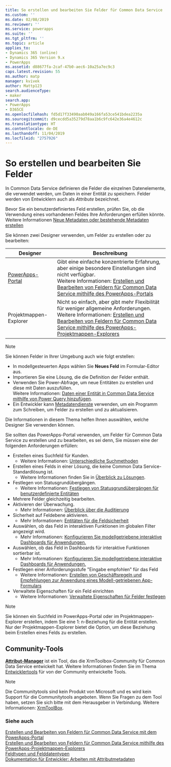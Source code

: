 ```yaml
---
title: So erstellen und bearbeiten Sie Felder für Common Data Service | MicrosoftDocs
ms.custom: ''
ms.date: 02/08/2019
ms.reviewer: ''
ms.service: powerapps
ms.suite: ''
ms.tgt_pltfrm: ''
ms.topic: article
applies_to:
- Dynamics 365 (online)
- Dynamics 365 Version 9.x
- PowerApps
ms.assetid: d88677fa-2caf-47b0-aec6-10a25a7ec9c3
caps.latest.revision: 55
ms.author: matp
manager: kvivek
author: Mattp123
search.audienceType:
- maker
search.app:
- PowerApps
- D365CE
ms.openlocfilehash: fd5d17f33490aab049a166fa53ce541bdea2235a
ms.sourcegitcommit: d9cecdd5a35279d78aa1b6c9fc642e36a4e4612c
ms.translationtype: HT
ms.contentlocale: de-DE
ms.lasthandoff: 11/04/2019
ms.locfileid: "2757926"
---
```

# <a name="how-to-create-and-edit-fields"></a>So erstellen und bearbeiten Sie Felder

In Common Data Service definieren die Felder die einzelnen Datenelemente, die verwendet werden, um Daten in einer Entität zu speichern. Felder werden von Entwicklern auch als *Attribute* bezeichnet. 
  
Bevor Sie ein benutzerdefiniertes Feld erstellen, prüfen Sie, ob die Verwendung eines vorhandenen Feldes Ihre Anforderungen erfüllen könnte. Weitere Informationen [Neue Metadaten oder bestehende Metadaten erstellen](create-edit-metadata.md#create-new-metadata-or-use-existing-metadata)

Sie können zwei Designer verwenden, um Felder zu erstellen oder zu bearbeiten:

|Designer| Beschreibung|
|--|--|
|[PowerApps-Portal](https://make.powerapps.com/?utm_source=padocs&utm_medium=linkinadoc&utm_campaign=referralsfromdoc)|Gibt eine einfache konzentrierte Erfahrung, aber einige besondere Einstellungen sind nicht verfügbar.<br />Weitere Informationen: [Erstellen und Bearbeiten von Feldern für Common Data Service mithilfe des PowerApps-Portals](create-edit-field-portal.md)|
|Projektmappen-Explorer|Nicht so einfach, aber gibt mehr Flexibilität für weniger allgemeine Anforderungen.<br />Weitere Informationen: [Erstellen und Bearbeiten von Feldern für Common Data Service mithilfe des PowerApps-Projektmappen-Explorers](create-edit-field-solution-explorer.md) |

> [!NOTE]
> Sie können Felder in Ihrer Umgebung auch wie folgt erstellen:
> - In modellgesteuerten Apps wählen Sie **Neues Feld** im Formular-Editor aus.
> - Importieren Sie eine Lösung, die die Definition der Felder enthält.
> - Verwenden Sie Power-Abfrage, um neue Entitäten zu erstellen und diese mit Daten auszufüllen.<br />Weitere Informationen: [Daten einer Entität in Common Data Service mithilfe von Power Query hinzufügen](/powerapps/maker/common-data-service/data-platform-cds-newentity-pq).
> - Ein Entwickler kann [Metadatendienste](/powerapps/developer/common-data-service/use-web-services#metadata-services) verwenden, um ein Programm zum Schreiben, um Felder zu erstellen und zu aktualisieren.

Die Informationen in diesem Thema helfen Ihnen auswählen, welche Designer Sie verwenden können. 

Sie sollten das PowerApps-Portal verwenden, um Felder für Common Data Service zu erstellen und zu bearbeiten, es sei denn, Sie müssen eine der folgenden Anforderungen erfüllen:

- Erstellen eines Suchfeld für Kunden. 
   - Weitere Informationen: [Unterschiedliche Suchmethoden](types-of-fields.md#different-types-of-lookups)
- Erstellen eines Felds in einer Lösung, die keine Common Data Service-Standardlösung ist. 
   - Weitere Informationen finden Sie in [Überblick zu Lösungen](solutions-overview.md).
- Festlegen von Statusgrundübergängen. 
   - Weitere Informationen: [Festlegen von Statusgrundübergängen für benutzerdefinierte Entitäten](define-status-reason-transitions.md)
- Mehrere Felder gleichzeitig bearbeiten.
- Aktivieren der Überwachung. 
   - Mehr Informationen: [Überblick über die Auditierung](../../developer/common-data-service/auditing-overview.md)
- Sicherheit auf Feldebene aktivieren. 
   - Mehr Informationen: [Entitäten für die Feldsicherheit](../../developer/common-data-service/field-security-entities.md)
- Auswählen, ob das Feld in interaktiven Funktionen im globalen Filter angezeigt wird. 
   - Mehr Informationen: [Konfigurieren Sie modellgetriebene interaktive Dashboards für Anwendungen.](../model-driven-apps/configure-interactive-experience-dashboards.md)
- Auswählen, ob das Feld in Dashboards für interaktive Funktionen sortierbar ist. 
   - Mehr Informationen: [Konfigurieren Sie modellgetriebene interaktive Dashboards für Anwendungen.](../model-driven-apps/configure-interactive-experience-dashboards.md)
- Festlegen einer Anforderungsstufe "Eingabe empfohlen" für das Feld 
   - Weitere Informationen: [Erstellen von Geschäftsregeln und Empfehlungen zur Anwendung eines Modell-getriebenen App-Formulars](../model-driven-apps/create-business-rules-recommendations-apply-logic-form.md)
- Verwaltete Eigenschaften für ein Feld einrichten 
   - Weitere Informationen: [Verwaltete Eigenschaften für Felder festlegen](set-managed-properties-for-field.md)

> [!NOTE]
> Sie können ein Suchfeld im PowerApps-Portal oder im Projektmappen-Explorer erstellen, indem Sie eine 1: n-Beziehung für die Entität erstellen. Nur der Projektmappen-Explorer bietet die Option, um diese Beziehung beim Erstellen eines Felds zu erstellen.

## <a name="community-tools"></a>Community-Tools

**[Attribut-Manager](https://www.xrmtoolbox.com/plugins/DLaB.Xrm.AttributeManager/)** ist ein Tool, das die XrmToolbox-Community für Common Data Service entwickelt hat. Weitere Informationen finden Sie im Thema [Entwicklertools](https://docs.microsoft.com/dynamics365/customer-engagement/developer/developer-tools) für von der Community entwickelte Tools.

> [!NOTE]
> Die Communitytools sind kein Produkt von Microsoft und es wird kein Support für die Communitytools angeboten. Wenn Sie Fragen zu dem Tool haben, setzen Sie sich bitte mit dem Herausgeber in Verbindung. Weitere Informationen: [XrmToolBox](https://www.xrmtoolbox.com).

### <a name="see-also"></a>Siehe auch  
[Erstellen und Bearbeiten von Feldern für Common Data Service mit dem PowerApps-Portal](create-edit-field-portal.md)<br />
[Erstellen und Bearbeiten von Feldern für Common Data Service mithilfe des PowerApps-Projektmappen-Explorers](create-edit-field-solution-explorer.md)<br />
[Feldtypen und Felddatentypen](types-of-fields.md)<br />
[Dokumentation für Entwickler: Arbeiten mit Attributmetadaten](/dynamics365/customer-engagement/developer/org-service/work-attribute-metadata)
 
